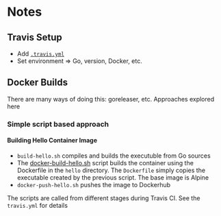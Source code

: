 # Notes

## Travis Setup

* Add [`.travis.yml`](../.travis.yml)
* Set environment => Go, version, Docker, etc.

## Docker Builds

There are many ways of doing this: goreleaser, etc. Approaches explored here

### Simple script based approach

#### Building Hello Container Image

* `build-hello.sh` compiles and builds the executuble from Go sources
* The [docker-build-hello.sh](../scripts/docker-build-hello.sh) script builds
  the container using the Dockerfile in the `hello` directory. The `Dockerfile`
  simply copies the executable created by the previous script. The base image
  is Alpine
* `docker-push-hello.sh` pushes the image to Dockerhub

The scripts are called from different stages during Travis CI. See the
`travis.yml` for details

